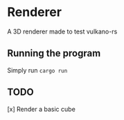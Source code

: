 # Renderer

A 3D renderer made to test vulkano-rs

## Running the program

Simply run `cargo run`

## TODO

[x] Render a basic cube